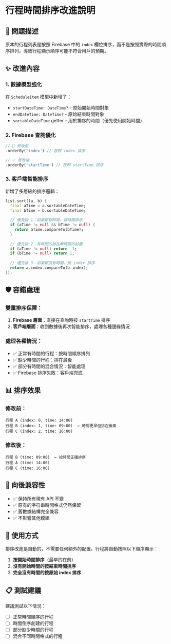# 行程時間排序改進說明

## 🎯 問題描述
原本的行程列表是按照 Firebase 中的 `index` 欄位排序，而不是按照實際的時間順序排列，導致行程顯示順序可能不符合用戶的預期。

## ✨ 改進內容

### 1. **數據模型強化**
在 `ScheduleItem` 模型中新增了：
- `startDateTime: DateTime?` - 原始開始時間對象
- `endDateTime: DateTime?` - 原始結束時間對象
- `sortableDateTime` getter - 用於排序的時間（優先使用開始時間）

### 2. **Firebase 查詢優化**
```dart
// 🔄 修改前
.orderBy('index') // 按照 index 排序

// ✅ 修改後
.orderBy('startTime') // 按照 startTime 排序
```

### 3. **客戶端智能排序**
新增了多層級的排序邏輯：

```dart
list.sort((a, b) {
  final aTime = a.sortableDateTime;
  final bTime = b.sortableDateTime;
  
  // 優先級 1：如果都有時間，按時間排序
  if (aTime != null && bTime != null) {
    return aTime.compareTo(bTime);
  }
  
  // 優先級 2：有時間的排在無時間的前面
  if (aTime != null) return -1;
  if (bTime != null) return 1;
  
  // 優先級 3：如果都沒有時間，按 index 排序
  return a.index.compareTo(b.index);
});
```

## 🛡️ 容錯處理

### **雙重排序保障**：
1. **Firebase 層面**：直接在查詢時按 `startTime` 排序
2. **客戶端層面**：收到數據後再次智能排序，處理各種邊緣情況

### **處理各種情況**：
- ✅ 正常有時間的行程：按時間順序排列
- ✅ 缺少時間的行程：排在最後
- ✅ 部分有時間的混合情況：智能處理
- ✅ Firebase 排序失敗：客戶端兜底

## 📊 排序效果

### 修改前：
```
行程 A (index: 0, time: 14:00)
行程 B (index: 1, time: 09:00)  ← 時間更早但排在後面
行程 C (index: 2, time: 16:00)
```

### 修改後：
```
行程 B (time: 09:00)  ← 按時間正確排序
行程 A (time: 14:00)
行程 C (time: 16:00)
```

## 🔄 向後兼容性
- ✅ 保持所有現有 API 不變
- ✅ 原有的字符串時間格式仍然保留
- ✅ 舊數據結構完全兼容
- ✅ 不影響其他模組

## 🚀 使用方式

排序改進是自動的，不需要任何額外的配置。行程將自動按照以下順序顯示：

1. **按開始時間排序**（最早的在前）
2. **沒有開始時間的按結束時間排序**
3. **完全沒有時間的按原始 index 排序**

## 📋 測試建議

建議測試以下情況：
- [ ] 正常時間順序的行程
- [ ] 時間倒序創建的行程
- [ ] 部分缺少時間的行程
- [ ] 混合不同時間格式的行程
